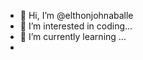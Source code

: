 - 👋 Hi, I’m @elthonjohnaballe
- 👀 I’m interested in coding...
- 🌱 I’m currently learning ...
-

<!---
elthonjohnaballe/elthonjohnaballe is a ✨ special ✨ repository because its `README.md` (this file) appears on your GitHub profile.
You can click the Preview link to take a look at your changes.
--->
